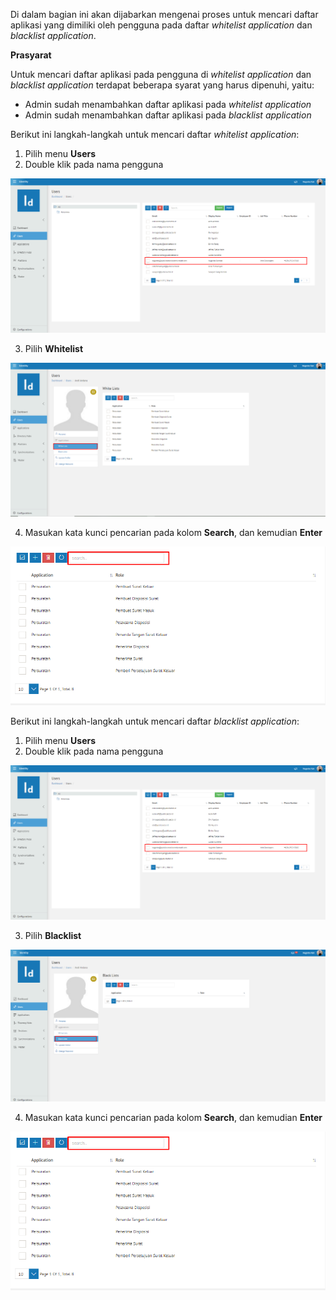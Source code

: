 Di dalam bagian ini akan dijabarkan mengenai proses untuk mencari daftar aplikasi yang dimiliki oleh pengguna pada 
daftar *whitelist application* dan *blacklist application*.

**Prasyarat**

Untuk mencari daftar aplikasi pada pengguna di *whitelist application* dan *blacklist application* terdapat beberapa 
syarat yang harus dipenuhi, yaitu:

- Admin sudah menambahkan daftar aplikasi pada *whitelist application*
- Admin sudah menambahkan daftar aplikasi pada *blacklist application*

Berikut ini langkah-langkah untuk mencari daftar *whitelist application*:

1. Pilih menu **Users**
2. Double klik pada nama pengguna

![Gambar](_static/Gambar2.8_1.png/?sanitize=true)

3. Pilih **Whitelist**

![Gambar](_static/Gambar2.8_2.png/?sanitize=true)

4. Masukan kata kunci pencarian pada kolom **Search**, dan kemudian **Enter** 

![Gambar](_static/Gambar2.8_3.png/?sanitize=true)

Berikut ini langkah-langkah untuk mencari daftar *blacklist application*:

1. Pilih menu **Users**
2. Double klik pada nama pengguna

![Gambar](_static/Gambar2.8_4.png/?sanitize=true)

3. Pilih **Blacklist**

![Gambar](_static/Gambar2.8_5.png/?sanitize=true)

4. Masukan kata kunci pencarian pada kolom **Search**, dan kemudian **Enter**

![Gambar](_static/Gambar2.8_6.png/?sanitize=true)